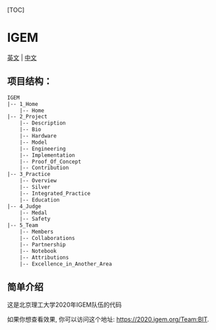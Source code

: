 [TOC]

# IGEM

[英文](https://github.com/a-layfolk/igem/blob/master/README.md)	|	[中文](https://github.com/a-layfolk/igem/blob/master/README_Chinese.md) 

## 项目结构：

```html
IGEM
|-- 1_Home
	|-- Home
|-- 2_Project
	|-- Description
	|-- Bio
	|-- Hardware
	|-- Model
	|-- Engineering
	|-- Implementation
	|-- Proof_Of_Concept
	|-- Contribution
|-- 3_Practice
	|-- Overview
	|-- Silver
	|-- Integrated_Practice
	|-- Education
|-- 4_Judge
	|-- Medal
	|-- Safety
|-- 5_Team
	|-- Members
	|-- Collaborations
	|-- Partnership
	|-- Notebook
	|-- Attributions
	|-- Excellence_in_Another_Area
```

## 简单介绍

这是北京理工大学2020年IGEM队伍的代码

如果你想查看效果, 你可以访问这个地址: https://2020.igem.org/Team:BIT.








